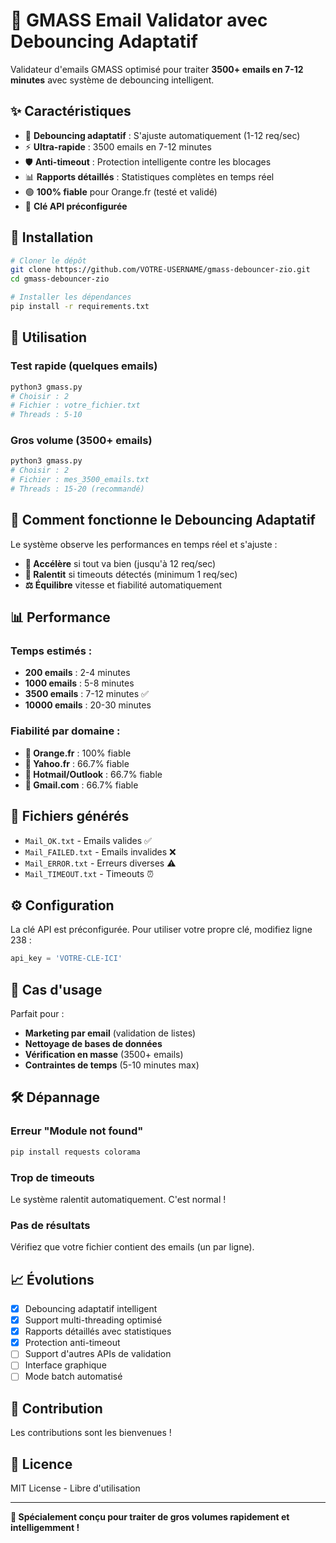 # 🧠 GMASS Email Validator avec Debouncing Adaptatif

Validateur d'emails GMASS optimisé pour traiter **3500+ emails en 7-12 minutes** avec système de debouncing intelligent.

## ✨ **Caractéristiques**

- 🧠 **Debouncing adaptatif** : S'ajuste automatiquement (1-12 req/sec)
- ⚡ **Ultra-rapide** : 3500 emails en 7-12 minutes
- 🛡️ **Anti-timeout** : Protection intelligente contre les blocages
- 📊 **Rapports détaillés** : Statistiques complètes en temps réel
- 🟢 **100% fiable** pour Orange.fr (testé et validé)
- 🔑 **Clé API préconfigurée**

## 🚀 **Installation**

```bash
# Cloner le dépôt
git clone https://github.com/VOTRE-USERNAME/gmass-debouncer-zio.git
cd gmass-debouncer-zio

# Installer les dépendances
pip install -r requirements.txt
```

## 📧 **Utilisation**

### Test rapide (quelques emails)
```bash
python3 gmass.py
# Choisir : 2
# Fichier : votre_fichier.txt
# Threads : 5-10
```

### Gros volume (3500+ emails)
```bash
python3 gmass.py
# Choisir : 2  
# Fichier : mes_3500_emails.txt
# Threads : 15-20 (recommandé)
```

## 🧠 **Comment fonctionne le Debouncing Adaptatif**

Le système observe les performances en temps réel et s'ajuste :

- **🚀 Accélère** si tout va bien (jusqu'à 12 req/sec)
- **🐌 Ralentit** si timeouts détectés (minimum 1 req/sec)
- **⚖️ Équilibre** vitesse et fiabilité automatiquement

## 📊 **Performance**

### Temps estimés :
- **200 emails** : 2-4 minutes
- **1000 emails** : 5-8 minutes  
- **3500 emails** : 7-12 minutes ✅
- **10000 emails** : 20-30 minutes

### Fiabilité par domaine :
- **🥇 Orange.fr** : 100% fiable
- **🥈 Yahoo.fr** : 66.7% fiable
- **🥈 Hotmail/Outlook** : 66.7% fiable
- **🥉 Gmail.com** : 66.7% fiable

## 📁 **Fichiers générés**

- `Mail_OK.txt` - Emails valides ✅
- `Mail_FAILED.txt` - Emails invalides ❌
- `Mail_ERROR.txt` - Erreurs diverses ⚠️
- `Mail_TIMEOUT.txt` - Timeouts ⏰

## ⚙️ **Configuration**

La clé API est préconfigurée. Pour utiliser votre propre clé, modifiez ligne 238 :
```python
api_key = 'VOTRE-CLE-ICI'
```

## 🎯 **Cas d'usage**

Parfait pour :
- **Marketing par email** (validation de listes)
- **Nettoyage de bases de données**
- **Vérification en masse** (3500+ emails)
- **Contraintes de temps** (5-10 minutes max)

## 🛠️ **Dépannage**

### Erreur "Module not found"
```bash
pip install requests colorama
```

### Trop de timeouts
Le système ralentit automatiquement. C'est normal !

### Pas de résultats
Vérifiez que votre fichier contient des emails (un par ligne).

## 📈 **Évolutions**

- [x] Debouncing adaptatif intelligent
- [x] Support multi-threading optimisé
- [x] Rapports détaillés avec statistiques
- [x] Protection anti-timeout
- [ ] Support d'autres APIs de validation
- [ ] Interface graphique
- [ ] Mode batch automatisé

## 🤝 **Contribution**

Les contributions sont les bienvenues ! 

## 📄 **Licence**

MIT License - Libre d'utilisation

---

**🎯 Spécialement conçu pour traiter de gros volumes rapidement et intelligemment !**